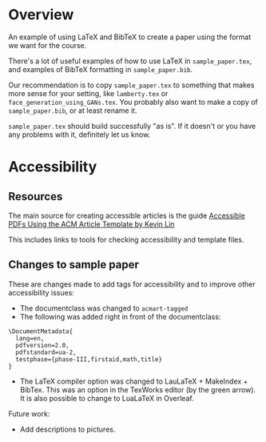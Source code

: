 # Overview

An example of using LaTeX and BibTeX to create a paper
using the format we want for the course.

There's a lot of useful examples of how to use LaTeX in
`sample_paper.tex`, and examples of BibTeX formatting in
`sample_paper.bib`.

Our recommendation is to copy `sample_paper.tex` to something
that makes more sense for your setting, like `lamberty.tex`
or `face_generation_using_GANs.tex`. You probably also want
to make a copy of `sample_paper.bib`, or at least rename it.

`sample_paper.tex` should build successfully "as is". If it
doesn't or you have any problems with it, definitely let us
know.

# Accessibility

## Resources

The main source for creating accessible articles is the guide [Accessible PDFs Using the ACM Article Template by Kevin Lin](https://kevinl.info/accessible-pdfs-using-the-acm-article-template/)

This includes links to tools for checking accessibility and template files. 

## Changes to sample paper

These are changes made to add tags for accessibility and to improve
other accessibility issues:

* The documentclass was changed to `acmart-tagged`
* The following was added right in front of the documentclass:
```
\DocumentMetadata{
  lang=en,
  pdfversion=2.0,
  pdfstandard=ua-2,
  testphase={phase-III,firstaid,math,title}
}
```
* The LaTeX compiler option was changed to LauLaTeX + MakeIndex + BibTex. This was an option in the TexWorks editor (by the green arrow). It is also possible to change to LuaLaTeX in Overleaf. 

Future work:
* Add descriptions to pictures. 




